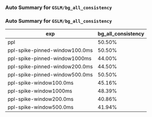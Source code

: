 ### Auto Summary for `GSLM/bg_all_consistency`

### Auto Summary for `GSLM/bg_all_consistency`

<!-- AUTO-GEN: SPLIT TABLE -->
| exp | bg_all_consistency |
| --- | --- |
| ppl | 50.50% |
| ppl-spike-pinned-window100.0ms | 50.50% |
| ppl-spike-pinned-window1000ms | 44.00% |
| ppl-spike-pinned-window200.0ms | 44.50% |
| ppl-spike-pinned-window500.0ms | 50.50% |
| ppl-spike-window100.0ms | 45.16% |
| ppl-spike-window1000ms | 48.39% |
| ppl-spike-window200.0ms | 40.86% |
| ppl-spike-window500.0ms | 41.94% |
<!-- AUTO-GEN: SPLIT TABLE -->

